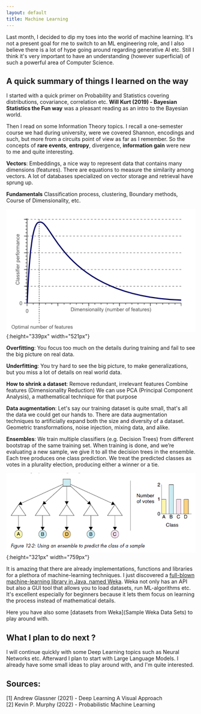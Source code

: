 ```yaml
---
layout: default
title: Machine Learning
---
```


Last month, I decided to dip my toes into the world of machine learning.
It's not a present goal for me to switch to an ML engineering role, and I also believe there is a lot
of hype going around regarding generative AI etc.
Still I think it's very important to have an understanding (however superficial) of such a powerful 
area of Computer Science.

## A quick summary of things I learned on the way

I started with a quick primer on Probability and Statistics covering distributions, covariance, correlation etc.
**Will Kurt (2019) - Bayesian Statistics the Fun way** was a pleasant reading as an intro to the Bayesian world.

Then I read on some Information Theory topics. I recall a one-semester course we had during university, were 
we covered Shannon, encodings and such, but more from a circuits point of view as far as I remember.
So the concepts of **rare events**, **entropy**, divergence, **information gain** were new to me and quite interesting.

**Vectors**:
Embeddings, a nice way to represent data that contains many dimensions (features).
There are equations to measure the similarity among vectors.
A lot of databases specialized on vector storage and retrieval have sprung up.

**Fundamentals**
Classification process, clustering, Boundary methods, Course of Dimensionality, etc.

![The course of dimensionality](../images/dimensionality.png){:height="339px" width="521px"}


**Overfitting**: 
You focus too much on the details during training and fail to see the big picture on real data.

**Underfitting**: 
You try hard to see the big picture, to make generalizations, but you miss a lot of details on real world data.

**How to shrink a dataset**: 
Remove redundant, irrelevant features
Combine features (Dimensionality Reduction)
We can use PCA (Principal Component Analysis), a mathematical technique for that purpose

**Data augmentation**:
Let's say our training dataset is quite small, that's all the data we could get our hands to.
There are data augmentation techniques to artificially expand both the size and diversity of a dataset.
Geometric transformations, noise injection, mixing data, and alike.

**Ensembles**:
We train multiple classifiers (e.g. Decision Trees) from different bootstrap of the same training set.
When training is done, and we’re evaluating a new sample, we give it to
all the decision trees in the ensemble. Each tree produces one class prediction.
We treat the predicted classes as votes in a plurality election, producing
either a winner or a tie.

![Using an ensemble to predict the class of a sample](../images/ensembles.png){:height="321px" width="759px"}

It is amazing that there are already implementations, functions and libraries for a plethora of machine-learning techniques.
I just discovered a [full-blown machine-learning library in Java, named Weka](https://waikato.github.io/weka-wiki/).
Weka not only has an API but also a GUI tool that allows you to load datasets, run ML-algorithms etc.
It's excellent especially for beginners because it lets them focus on learning the process instead of mathematical details.

Here you have also some [datasets from Weka](Sample Weka Data Sets) to play around with.

## What I plan to do next ?

I will continue quickly with some Deep Learning topics such as Neural Networks etc.
Afterward I plan to start with Large Language Models. I already have some small ideas
to play around with, and I'm quite interested.


## Sources:

[1] Andrew Glassner (2021) - Deep Learning A Visual Approach
<br>
[2] Kevin P. Murphy (2022) - Probabilistic Machine Learning
